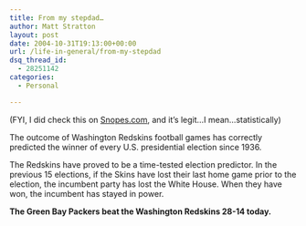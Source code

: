 ```yaml
---
title: From my stepdad…
author: Matt Stratton
layout: post
date: 2004-10-31T19:13:00+00:00
url: /life-in-general/from-my-stepdad
dsq_thread_id:
  - 28251142
categories:
  - Personal

---
```

(FYI, I did check this on <a href="http://www.snopes.com/sports/football/election.asp" target="_blank">Snopes.com</a>, and it&#8217;s legit&#8230;I mean&#8230;statistically)

The outcome of Washington Redskins football games has correctly predicted the winner of every U.S. presidential election since 1936.

The Redskins have proved to be a time-tested election predictor. In the previous 15 elections, if the Skins have lost their last home game prior to the election, the incumbent party has lost the White House. When they have won, the incumbent has stayed in power.

**The Green Bay Packers beat the Washington Redskins 28-14 today.**

 